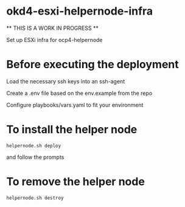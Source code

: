 # okd4-esxi-helpernode-infra

** THIS IS A WORK IN PROGRESS **

Set up ESXi infra for ocp4-helpernode

# Before executing the deployment

Load the necessary ssh keys into an ssh-agent

Create a .env file based on the env.example from the repo

Configure playbooks/vars.yaml to fit your environment

# To install the helper node

`helpernode.sh deploy`

and follow the prompts

# To remove the helper node

`helpernode.sh destroy`
